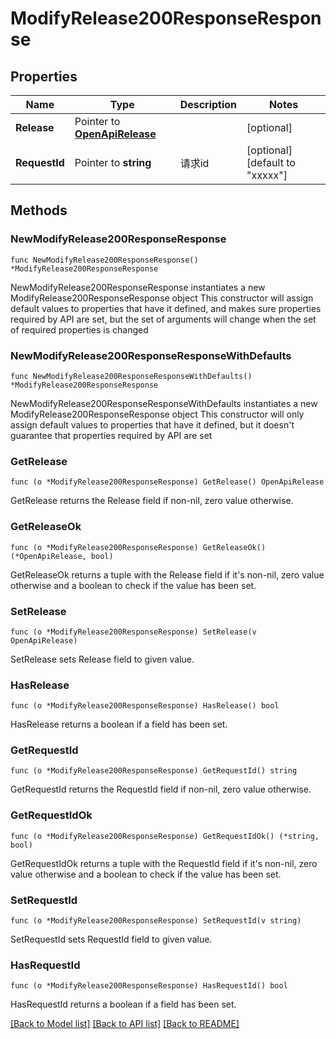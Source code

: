 # ModifyRelease200ResponseResponse

## Properties

Name | Type | Description | Notes
------------ | ------------- | ------------- | -------------
**Release** | Pointer to [**OpenApiRelease**](OpenApiRelease.md) |  | [optional] 
**RequestId** | Pointer to **string** | 请求id | [optional] [default to "xxxxx"]

## Methods

### NewModifyRelease200ResponseResponse

`func NewModifyRelease200ResponseResponse() *ModifyRelease200ResponseResponse`

NewModifyRelease200ResponseResponse instantiates a new ModifyRelease200ResponseResponse object
This constructor will assign default values to properties that have it defined,
and makes sure properties required by API are set, but the set of arguments
will change when the set of required properties is changed

### NewModifyRelease200ResponseResponseWithDefaults

`func NewModifyRelease200ResponseResponseWithDefaults() *ModifyRelease200ResponseResponse`

NewModifyRelease200ResponseResponseWithDefaults instantiates a new ModifyRelease200ResponseResponse object
This constructor will only assign default values to properties that have it defined,
but it doesn't guarantee that properties required by API are set

### GetRelease

`func (o *ModifyRelease200ResponseResponse) GetRelease() OpenApiRelease`

GetRelease returns the Release field if non-nil, zero value otherwise.

### GetReleaseOk

`func (o *ModifyRelease200ResponseResponse) GetReleaseOk() (*OpenApiRelease, bool)`

GetReleaseOk returns a tuple with the Release field if it's non-nil, zero value otherwise
and a boolean to check if the value has been set.

### SetRelease

`func (o *ModifyRelease200ResponseResponse) SetRelease(v OpenApiRelease)`

SetRelease sets Release field to given value.

### HasRelease

`func (o *ModifyRelease200ResponseResponse) HasRelease() bool`

HasRelease returns a boolean if a field has been set.

### GetRequestId

`func (o *ModifyRelease200ResponseResponse) GetRequestId() string`

GetRequestId returns the RequestId field if non-nil, zero value otherwise.

### GetRequestIdOk

`func (o *ModifyRelease200ResponseResponse) GetRequestIdOk() (*string, bool)`

GetRequestIdOk returns a tuple with the RequestId field if it's non-nil, zero value otherwise
and a boolean to check if the value has been set.

### SetRequestId

`func (o *ModifyRelease200ResponseResponse) SetRequestId(v string)`

SetRequestId sets RequestId field to given value.

### HasRequestId

`func (o *ModifyRelease200ResponseResponse) HasRequestId() bool`

HasRequestId returns a boolean if a field has been set.


[[Back to Model list]](../README.md#documentation-for-models) [[Back to API list]](../README.md#documentation-for-api-endpoints) [[Back to README]](../README.md)


